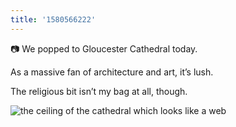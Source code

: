 ```yaml
---
title: '1580566222'
---
```

📷 We popped to Gloucester Cathedral today.

As a massive fan of architecture and art, it’s lush.

The religious bit isn’t my bag at all, though. 

![the ceiling of the cathedral which looks like a web](https://hankchizljaw.imgix.net/B942A5A3-4328-4252-A4ED-69C209E6CBFB.jpeg?auto=format&q=60)